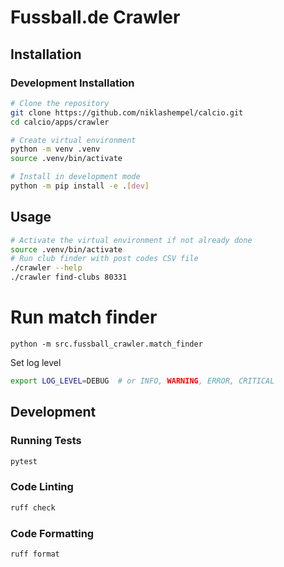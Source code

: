 # Fussball.de Crawler

## Installation

### Development Installation

```bash
# Clone the repository
git clone https://github.com/niklashempel/calcio.git
cd calcio/apps/crawler

# Create virtual environment
python -m venv .venv
source .venv/bin/activate

# Install in development mode
python -m pip install -e .[dev]
```

## Usage

```bash
# Activate the virtual environment if not already done
source .venv/bin/activate
# Run club finder with post codes CSV file
./crawler --help
./crawler find-clubs 80331
```

# Run match finder

```
python -m src.fussball_crawler.match_finder
```

Set log level

```bash
export LOG_LEVEL=DEBUG  # or INFO, WARNING, ERROR, CRITICAL
```

## Development

### Running Tests

```bash
pytest
```

### Code Linting

```bash
ruff check
```

### Code Formatting

```bash
ruff format
```
